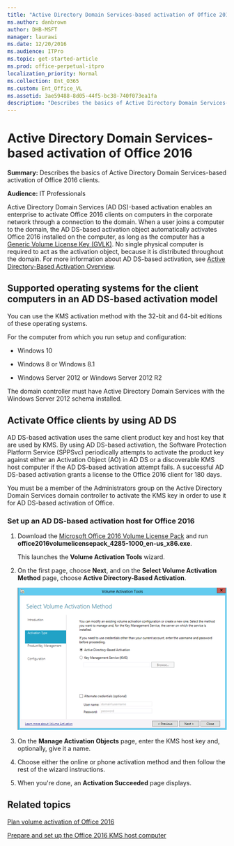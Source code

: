 ```yaml
---
title: "Active Directory Domain Services-based activation of Office 2016"
ms.author: danbrown
author: DHB-MSFT
manager: laurawi
ms.date: 12/20/2016
ms.audience: ITPro
ms.topic: get-started-article
ms.prod: office-perpetual-itpro
localization_priority: Normal
ms.collection: Ent_O365
ms.custom: Ent_Office_VL
ms.assetid: 3ae59488-8d05-44f5-bc38-740f073ea1fa
description: "Describes the basics of Active Directory Domain Services-based activation of Office 2016 clients."
---
```


# Active Directory Domain Services-based activation of Office 2016

 **Summary:** Describes the basics of Active Directory Domain Services-based activation of Office 2016 clients. 
  
 **Audience:** IT Professionals 
  
Active Directory Domain Services (AD DS)-based activation enables an enterprise to activate Office 2016 clients on computers in the corporate network through a connection to the domain. When a user joins a computer to the domain, the AD DS-based activation object automatically activates Office 2016 installed on the computer, as long as the computer has a [Generic Volume License Key (GVLK)](../office2016/gvlks-for-office-2016.md). No single physical computer is required to act as the activation object, because it is distributed throughout the domain. For more information about AD DS-based activation, see [Active Directory-Based Activation Overview](https://go.microsoft.com/fwlink/p/?LinkID=249006).
  
<a name="SupportedOSKMS"> </a>

## Supported operating systems for the client computers in an AD DS-based activation model

You can use the KMS activation method with the 32-bit and 64-bit editions of these operating systems.
  
For the computer from which you run setup and configuration:
  
- Windows 10
    
- Windows 8 or Windows 8.1
    
- Windows Server 2012 or Windows Server 2012 R2 
    
The domain controller must have Active Directory Domain Services with the Windows Server 2012 schema installed.
  
<a name="activateAD"> </a>

## Activate Office clients by using AD DS

AD DS-based activation uses the same client product key and host key that are used by KMS. By using AD DS-based activation, the Software Protection Platform Service (SPPSvc) periodically attempts to activate the product key against either an Activation Object (AO) in AD DS or a discoverable KMS host computer if the AD DS-based activation attempt fails. A successful AD DS-based activation grants a license to the Office 2016 client for 180 days.
  
You must be a member of the Administrators group on the Active Directory Domain Services domain controller to activate the KMS key in order to use it for AD DS-based activation of Office.
  
### Set up an AD DS-based activation host for Office 2016

1. Download the [Microsoft Office 2016 Volume License Pack](https://www.microsoft.com/download/details.aspx?id=49164) and run **office2016volumelicensepack_4285-1000_en-us_x86.exe**. 
    
    This launches the **Volume Activation Tools** wizard. 
    
2. On the first page, choose **Next**, and on the **Select Volume Activation Method** page, choose **Active Directory-Based Activation**.
    
     ![Manage Activations Objects page](../images/473b8652-0fc8-4903-abb3-41cd3c5d45ce.png)
  
3. On the **Manage Activation Objects** page, enter the KMS host key and, optionally, give it a name. 
    
4. Choose either the online or phone activation method and then follow the rest of the wizard instructions.
    
5. When you're done, an **Activation Succeeded** page displays. 
    
## Related topics
[Plan volume activation of Office 2016](plan-volume-activation-of-office.md)
  
[Prepare and set up the Office 2016 KMS host computer](configure-a-kms-host-computer-for-office.md)

